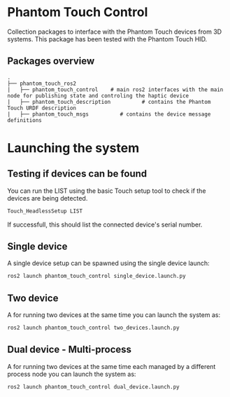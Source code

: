 # Phantom Touch Control

Collection packages to interface with the Phantom Touch devices from 3D systems. 
This package has been tested with the Phantom Touch HID.

## Packages overview

```
.
├── phantom_touch_ros2
|   ├── phantom_touch_control    # main ros2 interfaces with the main node for publishing state and controling the haptic device
|   ├── phantom_touch_description          # contains the Phantom Touch URDF description 
|   ├── phantom_touch_msgs          # contains the device message definitions
```


# Launching the system

## Testing if devices can be found

You can run the LIST using the basic Touch setup tool to check if the devices are being detected.
```bash
Touch_HeadlessSetup LIST
```
If successfull, this should list the connected device's serial number.

## Single device

A single device setup can be spawned using the single device launch:

```bash
ros2 launch phantom_touch_control single_device.launch.py
```

## Two device

A for running two devices at the same time you can launch the system as:

```bash
ros2 launch phantom_touch_control two_devices.launch.py
```

## Dual device - Multi-process

A for running two devices at the same time each managed by a different process node you can launch the system as:

```bash
ros2 launch phantom_touch_control dual_device.launch.py
```